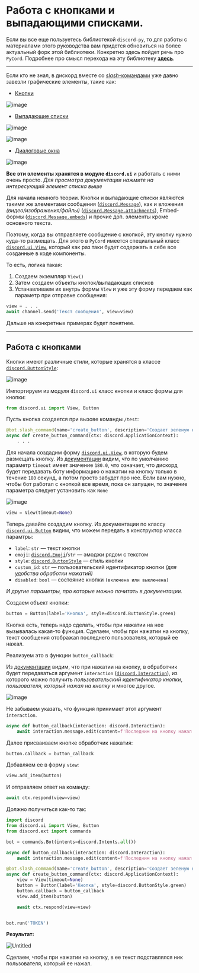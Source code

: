 # Работа с кнопками и выпадающими списками.

Если вы все еще пользуетесь библиотекой `discord-py`, то для работы с материалами этого руководства вам придется обновиться на более актуальный форк этой библиотеки. Конкретно здесь пойдет речь про `PyCord`. Подробнее про смысл перехода на эту библиотеку [**здесь**][1].

---

Если кто не знал, в дискорд вместе со [*slash*-командами][1] уже давно завезли графические элементы, такие как:

- [Кнопки][2]

![image](https://user-images.githubusercontent.com/61795655/206858093-90e23edb-66e4-4786-8852-05b72897185f.png)

- [Выпадающие списки][3]

![image](https://user-images.githubusercontent.com/61795655/206858247-28bdb859-3445-4353-b989-87bcf7846729.png)

![image](https://user-images.githubusercontent.com/61795655/206858257-f67a805f-35f0-4736-93dc-10019770786e.png)

- [Диалоговые окна][4]

![image](https://user-images.githubusercontent.com/61795655/206858967-03f65415-ef25-4312-823d-0d8666aa29ea.png)


**Все эти элементы хранятся в модуле `discord.ui`** и работать с ними очень просто. *Для просмотра документации нажмите на интересующий элемент списка выше*

Для начала немного теории. Кнопки и выпадающие списки являются такими же элементами сообщения ([`discord.Message`][5]), как и вложения *(видео/изображения/файлы)* ([`discord.Message.attachments`][6]), Embed-формы ([`discord.Message.embeds`][7]) и прочие доп. элементы кроме основного текста.

Поэтому, когда вы отправляете сообщение с кнопкой, эту кнопку нужно куда-то размещать. Для этого в `PyCord` имеется специальный класс [`discord.ui.View`][8], который как раз таки будет содержать в себе все созданные в коде компоненты.

То есть, логика такая: 
1. Создаем экземпляр `View()`
2. Затем создаем объекты кнопок/выпадающих списков
3. Устанавливаем их внутрь формы `View` и уже эту форму передаем как параметр при отправке сообщения:

```py
view = . . .
await channel.send('Текст сообщения', view=view)
```

Дальше на конкретных примерах будет понятнее.

---

## Работа с кнопками

Кнопки имеют различные стили, которые хранятся в классе [`discord.ButtonStyle`][9]: 

![image](https://user-images.githubusercontent.com/61795655/206860608-3055ef61-ad56-49f8-b00f-33a0356dec24.png)

Импортируем из модуля `discord.ui` класс кнопки и класс формы для кнопки:

```py
from discord.ui import View, Button
```

Пусть кнопка создается при вызове команды `/test`:

```py
@bot.slash_command(name='create_button', description='Создает зеленую кнопку')
async def create_button_command(ctx: discord.ApplicationContext):
    . . .
```

Для начала создадим форму [`discord.ui.View`][8], в которую будем размещать кнопку. Из [документации][8] видим, что по умолчанию параметр `timeout` имеет значение `180.0`, что означает, что дискорд будет передавать боту информацию о нажатии на кнопку только в течение `180` секунд, а потом просто забудет про нее. Если вам нужно, чтобы бот работал с кнопкой все время, пока он запущен, то значение параметра следует установить как `None`

![image](https://user-images.githubusercontent.com/61795655/206860817-fded6bef-de83-4d2b-ad30-a0c6a0c99137.png)

```py
view = View(timeout=None)
```

Теперь давайте создадим кнопку. Из документации по классу [`discord.ui.Button`][2] видим, что можем передать в конструктор класса парамтры:

- `label`:      `str`                        — текст кнопки
- `emoji`:      [`discord.Emoji`][10]/`str`  — эмоджи рядом с текстом
- `style`:      [`discord.ButtonStyle`][9]   — стиль кнопки
- `custom_id`:  `str`                        — пользовательский идентификатор кнопки *(для удобства обработки нажатий)*
- `disabled`:   `bool`                       — состояние кнопки `(включена или выключена)`

*И другие параметры, про которые можно почитать в документации.*

Создаем объект кнопки:

```py
button = Button(label='Кнопка', style=discord.ButtonStyle.green)
```

Кнопка есть, теперь надо сделать, чтобы при нажатии на нее вызывалась какая-то функция. Сделаем, чтобы при нажатии на кнопку, текст сообщения отображал последнего пользователя, который ее нажал.

Реализуем это в функции `button_callback`:

Из [документации][12] видим, что при нажатии на кнопку, в обработчик будет передаваться аргумент `interaction` ([`discord.Interaction`][11]), из которого можно получить *пользовательский идентификатор кнопки*, *пользователя, который нажал на кнопку* и многое другое.

![image](https://user-images.githubusercontent.com/61795655/206861488-58d93f13-b2fd-4388-8901-be37e0acfbe3.png)

Не забываем указать, что функция принимает этот аргумент `interaction`.

```py
async def button_callback(interaction: discord.Interaction):
    await interaction.message.edit(content=f'Последним на кнопку нажал: {interaction.user.name}')
```

Далее присваиваем кнопке обработчик нажатия:

```py
button.callback = button_callback
```

Добавляем ее в форму `view`:

```py
view.add_item(button)
```

И отправляем ответ на команду:

```py
await ctx.respond(view=view)
```

Должно получиться как-то так:

```py
import discord
from discord.ui import View, Button
from discord.ext import commands

bot = commands.Bot(intents=discord.Intents.all())

async def button_callback(interaction: discord.Interaction):
    await interaction.message.edit(content=f'Последним на кнопку нажал: {interaction.user.name}')

@bot.slash_command(name='create_button', description='Создает зеленую кнопку', guild_ids=[752821563455176824])
async def create_button_command(ctx: discord.ApplicationContext):
    view = View(timeout=None)
    button = Button(label='Кнопка', style=discord.ButtonStyle.green)
    button.callback = button_callback
    view.add_item(button)

    await ctx.respond(view=view)


bot.run('TOKEN')
```

**Результат:**

![Untitled](https://user-images.githubusercontent.com/61795655/206863121-1c8c99b1-c42d-41cd-aeac-c609512dbad7.gif)


Сделаем, чтобы при нажатии на кнопку, в ее текст подставлялся ник пользователя, который ее нажал.


[1]: https://github.com/denisnumb/discord-py-guide/blob/main/slash-commands.md#%D1%80%D0%B5%D0%B0%D0%BB%D0%B8%D0%B7%D0%B0%D1%86%D0%B8%D1%8F-slash-%D0%BA%D0%BE%D0%BC%D0%BC%D0%B0%D0%BD%D0%B4
[2]: https://docs.pycord.dev/en/stable/api/ui_kit.html#discord.ui.Button
[3]: https://docs.pycord.dev/en/stable/api/ui_kit.html#discord.ui.Select
[4]: https://docs.pycord.dev/en/stable/api/ui_kit.html#discord.ui.Modal
[5]: https://docs.pycord.dev/en/stable/api/models.html#discord.Message
[6]: https://docs.pycord.dev/en/stable/api/models.html#discord.Message.attachments
[7]: https://docs.pycord.dev/en/stable/api/models.html#discord.Message.embeds
[8]: https://docs.pycord.dev/en/stable/api/ui_kit.html#discord.ui.View
[9]: https://docs.pycord.dev/en/stable/api/enums.html#discord.ButtonStyle
[10]: https://docs.pycord.dev/en/stable/api/models.html#discord.Emoji
[11]: https://docs.pycord.dev/en/stable/api/models.html#discord.Interaction
[12]: https://docs.pycord.dev/en/stable/api/ui_kit.html#discord.ui.Button.callback
